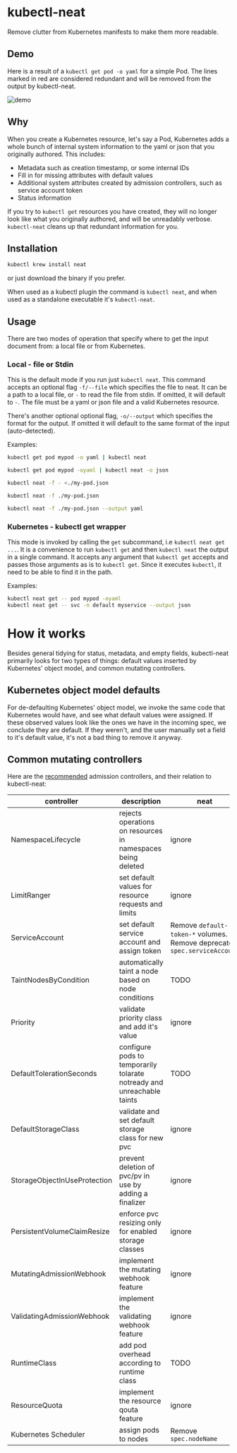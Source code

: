 # kubectl-neat

Remove clutter from Kubernetes manifests to make them more readable.

## Demo

Here is a result of a `kubectl get pod -o yaml` for a simple Pod. The lines marked in red are considered redundant and will be removed from the output by kubectl-neat.

![demo](demo.png)

## Why

When you create a Kubernetes resource, let's say a Pod, Kubernetes adds a whole bunch of internal system information to the yaml or json that you originally authored. This includes:

- Metadata such as creation timestamp, or some internal IDs
- Fill in for missing attributes with default values
- Additional system attributes created by admission controllers, such as service account token
- Status information

If you try to `kubectl get` resources you have created, they will no longer look like what you originally authored, and will be unreadably verbose.   
`kubectl-neat` cleans up that redundant information for you.

## Installation

```bash
kubectl krew install neat
```

or just download the binary if you prefer.

When used as a kubectl plugin the command is `kubectl neat`, and when used as a standalone executable it's `kubectl-neat`.

## Usage

There are two modes of operation that specify where to get the input document from: a local file or from  Kubernetes.

### Local - file or Stdin

This is the default mode if you run just `kubectl neat`. This command accepts an optional flag `-f/--file` which specifies the file to neat. It can be a path to a local file, or `-` to read the file from stdin. If omitted, it will default to `-`. The file must be a yaml or json file and a valid Kubernetes resource.

There's another optional optional flag, `-o/--output` which specifies the format for the output. If omitted it will default to the same format of the input (auto-detected).

Examples:
```bash
kubectl get pod mypod -o yaml | kubectl neat

kubectl get pod mypod -oyaml | kubectl neat -o json

kubectl neat -f - <./my-pod.json

kubectl neat -f ./my-pod.json

kubectl neat -f ./my-pod.json --output yaml
```

### Kubernetes - kubectl get wrapper

This mode is invoked by calling the `get` subcommand, i.e `kubectl neat get ...`. It is a convenience to run `kubectl get` and then `kubectl neat` the output in a single command. It accepts any argument that `kubectl get` accepts and passes those arguments as is to `kubectl get`. Since it executes `kubectl`, it need to be able to find it in the path.

Examples:
```bash
kubectl neat get -- pod mypod -oyaml
kubectl neat get -- svc -n default myservice --output json
```

# How it works

Besides general tidying for status, metadata, and empty fields, kubectl-neat primarily looks for two types of things: default values inserted by Kubernetes' object model, and common mutating controllers.

## Kubernetes object model defaults

For de-defaulting Kubernetes' object model, we invoke the same code that Kubernetes would have, and see what default values were assigned. If these observed values look like the ones we have in the incoming spec, we conclude they are default. If they weren't, and the user manually set a field to it's default value, it's not a bad thing to remove it anyway.

## Common mutating controllers

Here are the [recommended](https://kubernetes.io/docs/reference/access-authn-authz/admission-controllers/#what-does-each-admission-controller-do) admission controllers, and their relation to kubectl-neat:

controller | description | neat
---|---|---
NamespaceLifecycle | rejects operations on resources in namespaces being deleted | ignore
LimitRanger | set default values for resource requests and limits | ignore
ServiceAccount | set default service account and assign token | Remove `default-token-*` volumes. Remove deprecated `spec.serviceAccount`
TaintNodesByCondition | automatically taint a node based on node conditions | TODO
Priority | validate priority class and add it's value | ignore
DefaultTolerationSeconds | configure pods to temporarily tolarate notready and unreachable taints | TODO
DefaultStorageClass | validate and set default storage class for new pvc | ignore
StorageObjectInUseProtection | prevent deletion of pvc/pv in use by adding a finalizer | ignore
PersistentVolumeClaimResize | enforce pvc resizing only for enabled storage classes | ignore
MutatingAdmissionWebhook | implement the mutating webhook feature | ignore
ValidatingAdmissionWebhook | implement the validating webhook feature | ignore
RuntimeClass | add pod overhead according to runtime class | TODO
ResourceQuota | implement the resource qouta feature | ignore
Kubernetes Scheduler | assign pods to nodes | Remove `spec.nodeName`